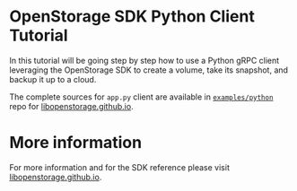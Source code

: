 # OpenStorage SDK Python Client Tutorial 
In this tutorial will be going step by step how to use a Python gRPC
client leveraging the OpenStorage SDK to create a volume, take its snapshot,
and backup it up to a cloud.

The complete sources for `app.py` client are available in [`examples/python`](https://github.com/libopenstorage/libopenstorage.github.io/tree/master/examples/python)
repo for [libopenstorage.github.io](https://libopenstorage.github.io).

# More information
For more information and for the SDK reference please visit
[libopenstorage.github.io](https://libopenstorage.github.io).